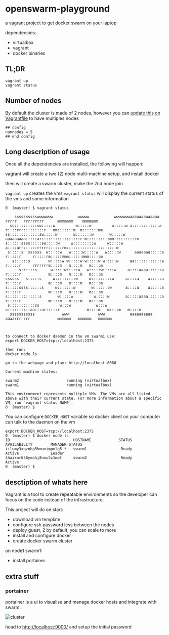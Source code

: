 # openswarm-playground
a vagrant project to get docker swarm on your laptop


dependencies:
- virtualbox
- vagrant
- docker binaries

## TL;DR

```
vagrant up
vagrant status
```

## Number of nodes

By default the cluster is made of 2 nodes, however you can [update this on Vagrantfile](https://github.com/kikitux/swarm-playground/blob/master/Vagrantfile#L2) to have multiples nodes

```
## config
numnodes = 5
## end config
```

## Long description of usage

Once all the dependencies are installed, the following will happen:

vagrant will create a two (2) node multi-machine setup, and install docker

then will create a swarm cluster, make the 2nd node join

`vagrant up` creates the vms
`vagrant status` will display the current status of the vms and some information

```
0  (master) $ vagrant status

    sssssssssswwwwwww           wwwww           wwwwwwwaaaaaaaaaaaaa  rrrrr   rrrrrrrrr      mmmmmmm    mmmmmmm   
  ss::::::::::sw:::::w         w:::::w         w:::::w a::::::::::::a r::::rrr:::::::::r   mm:::::::m  m:::::::mm 
ss:::::::::::::sw:::::w       w:::::::w       w:::::w  aaaaaaaaa:::::ar:::::::::::::::::r m::::::::::mm::::::::::m
s::::::ssss:::::sw:::::w     w:::::::::w     w:::::w            a::::arr::::::rrrrr::::::rm::::::::::::::::::::::m
 s:::::s  ssssss  w:::::w   w:::::w:::::w   w:::::w      aaaaaaa:::::a r:::::r     r:::::rm:::::mmm::::::mmm:::::m
   s::::::s        w:::::w w:::::w w:::::w w:::::w     aa::::::::::::a r:::::r     rrrrrrrm::::m   m::::m   m::::m
      s::::::s      w:::::w:::::w   w:::::w:::::w     a::::aaaa::::::a r:::::r            m::::m   m::::m   m::::m
ssssss   s:::::s     w:::::::::w     w:::::::::w     a::::a    a:::::a r:::::r            m::::m   m::::m   m::::m
s:::::ssss::::::s     w:::::::w       w:::::::w      a::::a    a:::::a r:::::r            m::::m   m::::m   m::::m
s::::::::::::::s       w:::::w         w:::::w       a:::::aaaa::::::a r:::::r            m::::m   m::::m   m::::m
 s:::::::::::ss         w:::w           w:::w         a::::::::::aa:::ar:::::r            m::::m   m::::m   m::::m
  sssssssssss            www             www           aaaaaaaaaa  aaaarrrrrrr            mmmmmm   mmmmmm   mmmmmm
                                                                                                                  
              

to connect to docker daemon in the vm swarm1 use:
export DOCKER_HOST=tcp://localhost:2375

then run:
docker node ls

go to the webpage and play: http://localhost:8080

Current machine states:

swarm2                     running (virtualbox)
swarm1                     running (virtualbox)

This environment represents multiple VMs. The VMs are all listed
above with their current state. For more information about a specific
VM, run `vagrant status NAME`.
0  (master) $ 
```

You can configure `DOCKER_HOST` variable so docker client on your computer can talk to the daemon on the vm
```
export DOCKER_HOST=tcp://localhost:2375
0  (master) $ docker node ls
ID                            HOSTNAME            STATUS              AVAILABILITY        MANAGER STATUS
iilumy3xqznbp5hmuvimpmlg5 *   swarm1               Ready               Active              Leader
4haixnr636ymahj8nnu5z1mof     swarm2               Ready               Active              
0  (master) $ 
```

## desctiption of whats here

Vagrant is a tool to create repeatable environments so the developer can focus on the code instead of the infrastructure.

This project will do on start:
- download vm template
- configure ssh password less between the nodes
- deploy guest, 2 by default, you can scale to more
- install and configure docker
- create docker swarm cluster

on node1 swarm1:
- install portainer

## extra stuff

### portainer

portainer is a ui to visualise and manage docker hosts and integrate with swarm.

![cluster](https://github.com/kikitux/openswarm-playground/raw/master/screenshots/portainer4.png)

head to [http://localhost:9000/](http://localhost:9000/) and setup the initial password



